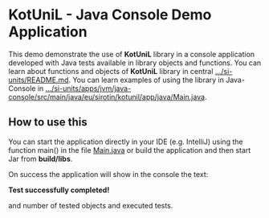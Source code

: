 # KotUniL - Java Console Demo Application


This demo demonstrate the use of **KotUniL** library in a console application developed with Java tests available in library objects and functions.
You can learn about functions and objects of **KotUniL** library in central [.../si-units/README.md](https://github.com/vsirotin/si-units/blob/8a4c1406be962031dd32724470fd15367c230e5d/README.md).
You can learn examples of using the library in Java-Console in [.../si-units/apps/jvm/java-console/src/main/java/eu/sirotin/kotunil/app/java/Main.java](https://github.com/vsirotin/si-units/blob/c3b2e195d7da0be8b2f5ef60b71c2c364b2eb562/apps/jvm/java-console/src/main/java/eu/sirotin/kotunil/app/java/Main.java).

## How to use this
You can start the application directly in your IDE (e.g. IntelliJ) 
using the function main() in the file [Main.java](https://github.com/vsirotin/si-units/blob/c3b2e195d7da0be8b2f5ef60b71c2c364b2eb562/apps/jvm/java-console/src/main/java/eu/sirotin/kotunil/app/java/Main.java) 
or build the application and then start Jar from **build/libs**.

On success the application will show in the console the text:

**Test successfully completed!**

and number of tested objects and executed tests. 